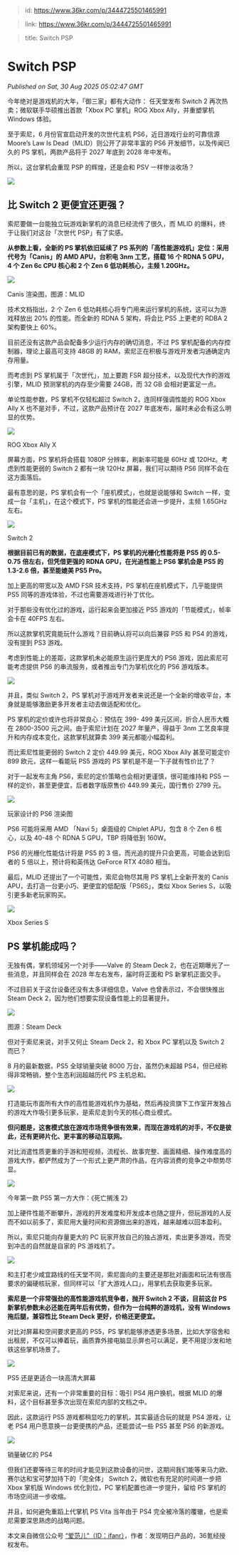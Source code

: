 > id: https://www.36kr.com/p/3444725501465991

> link: https://www.36kr.com/p/3444725501465991

> title: Switch PSP

# Switch PSP
_Published on Sat, 30 Aug 2025 05:02:47 GMT_

今年绝对是游戏机的大年，「御三家」都有大动作： 任天堂发布 Switch 2 再次热卖；微软联手华硕推出首款「Xbox PC 掌机」ROG Xbox Ally，并重塑掌机 Windows 体验。 

至于索尼，6 月份官宣启动开发的次世代主机 PS6，近日游戏行业的可靠信源 Moore’s Law Is Dead（MLID）则公开了非常丰富的 PS6 开发细节，以及传闻已久的 PS 掌机，两款产品将于 2027 年底到 2028 年中发布。 

所以，这台掌机会重现 PSP 的辉煌，还是会和 PSV 一样惨淡收场？ 

![](https://img.36krcdn.com/hsossms/20250830/v2_538a76cf7155423b9ee65349b72be545@000000_oswg33498oswg1024oswg576_img_000?x-oss-process=image/format,jpg/interlace,1)

**比 Switch 2 更便宜还更强？** 
-----------------------

索尼要做一台能独立玩游戏新掌机的消息已经流传了很久，而 MLID 的爆料，终于让我们对这台「次世代 PSP」有了实感。 

**从参数上看，全新的 PS 掌机依旧延续了 PS 系列的「高性能游戏机」定位：采用代号为「Canis」的 AMD APU，台积电 3nm 工艺，搭载 16 个 RDNA 5 GPU，4 个 Zen 6c CPU 核心和 2 个 Zen 6 低功耗核心，主频 1.20GHz。**

![](https://img.36krcdn.com/hsossms/20250830/v2_aba9a1ef7ff244a7b2b40d77dad71f1a@000000_oswg463322oswg1024oswg583_img_000?x-oss-process=image/format,jpg/interlace,1)

Canis 渲染图，图源：MLID 

技术文档指出，2 个 Zen 6 低功耗核心将专门用来运行掌机的系统，这可以为游戏释放出 20% 的性能。而全新的 RDNA 5 架构，将会比 PS5 上更老的 RDBA 2 架构要快上 60%。 

目前还没有这款产品会配备多少运行内存的确切消息，不过 PS 掌机配备的内存控制器，理论上最高可支持 48GB 的 RAM，索尼正在积极与游戏开发者沟通确定内存用量。 

而考虑到 PS 掌机属于「次世代」，加上要跑 FSR 超分技术，以及现代大作的游戏引擎，MLID 预测掌机的内存至少需要 24GB，而 32 GB 会相对更富足一点。 

单论性能参数，PS 掌机不仅轻松超过 Switch 2，连同样强调性能的 ROG Xbox Ally X 也不是对手，不过，这款产品预计在 2027 年底发布，届时未必会有这么明显的优势。 

![](https://img.36krcdn.com/hsossms/20250830/v2_291c9e2a8a834f538fb74fb0eb57990f@000000_oswg56555oswg1024oswg512_img_000?x-oss-process=image/format,jpg/interlace,1)

ROG Xbox Ally X 

屏幕方面，PS 掌机将会搭载 1080P 分辨率，刷新率可能是 60Hz 或 120Hz。考虑到性能更弱的 Switch 2 都有一块 120Hz 屏幕，我们可以期待 PS6 同样不会在这方面落后。 

最有意思的是，PS 掌机会有一个「座机模式」，也就是说能够和 Switch 一样，变成一台「主机」，在这个模式下，PS 掌机的性能还会进一步提升，主频 1.65GHz 左右。 

![](https://img.36krcdn.com/hsossms/20250830/v2_aea10dfaf18f41db8f7f707756e2126f@000000_oswg26201oswg1024oswg576_img_000?x-oss-process=image/format,jpg/interlace,1)

Switch 2 

**根据目前已有的数据，在底座模式下，PS 掌机的光栅化性能将是 PS5 的 0.5-0.75 倍左右，但凭借更强的 RDNA GPU，在光追性能上 PS6 掌机会是 PS5 的 1.3-2.6 倍，甚至能媲美 PS5 Pro。**

加上更高的带宽以及 AMD FSR 技术支持，PS 掌机在座机模式下，几乎能提供 PS5 同等的游戏体验，不过也需要游戏进行补丁优化。 

对于那些没有优化过的游戏，运行起来会更加接近 PS5 游戏的「节能模式」，帧率会卡在 40FPS 左右。 

所以这款掌机究竟能玩什么游戏？目前确认将可以向后兼容 PS5 和 PS4 的游戏，没有提到 PS3 游戏。 

考虑到性能上的差距，这款掌机未必能原生运行更庞大的 PS6 游戏，因此索尼可能考虑提供 PS6 的串流服务，或者推出专门为掌机优化的 PS6 游戏版本。 

![](https://img.36krcdn.com/hsossms/20250830/v2_d069378e052e453288906e5455b85fb3@000000_oswg25953oswg1024oswg576_img_000?x-oss-process=image/format,jpg/interlace,1)

并且，类似 Switch 2，PS 掌机对于游戏开发者来说还是一个全新的增收平台，本身就是能够激励更多开发者主动去做适配和优化。 

PS 掌机的定价或许也将非常良心：预估在 399- 499 美元区间，折合人民币大概在 2800-3500 元之间。由于索尼计划在 2027 年量产，得益于 3nm 工艺良率提升和内存成本变化，这款掌机就算卖 399 美元都能小幅盈利。 

而比索尼性能更弱的 Switch 2 定价 449.99 美元，ROG Xbox Ally 甚至可能定价 899 欧元，这样一看能玩 PS5 游戏的 PS 掌机是不是一下子就有性价比了？ 

对于一起发布主角 PS6，索尼的定价策略也会相对更谨慎，很可能维持和 PS5 一样的定价，甚至更便宜，后者数字版原售价 449.99 美元，国行售价 2799 元。 

![](https://img.36krcdn.com/hsossms/20250830/v2_c0e7bd83d88c451f86f067cecf74e445@000000_oswg28243oswg1024oswg568_img_000?x-oss-process=image/format,jpg/interlace,1)

玩家设计的 PS6 渲染图 

PS6 可能将采用 AMD 「Navi 5」桌面级的 Chiplet APU，包含 8 个 Zen 6 核心，以及 40-48 个 RDNA 5 GPU，TBP 将降低到 160W。 

PS6 的光栅化性能估计将是 PS5 的 3 倍，而光追的提升只会更高，可能会达到后者的 5 倍以上，预计将和英伟达 GeForce RTX 4080 相当。 

最后，MLID 还提出了一个可能性，索尼会物尽其用 PS 掌机上全新开发的 Canis APU，去打造一台更小巧、更便宜的低配版「PS6S」，类似 Xbox Series S，以吸引更多新老玩家购买。 

![](https://img.36krcdn.com/hsossms/20250830/v2_3f202dfb438241be8a17380f0a322bd6@000000_oswg88479oswg1024oswg768_img_000?x-oss-process=image/format,jpg/interlace,1)

Xbox Series S 

**PS 掌机能成吗？** 
--------------

无独有偶，掌机领域另一个对手——Valve 的 Steam Deck 2，也在近期曝光了一些消息，并且同样会在 2028 年左右发布，届时将正面和 PS 新掌机正面交手。 

不过目前关于这台设备还没有太多详细信息，Valve 也曾表示过，不会很快推出 Steam Deck 2，因为他们想要实现设备性能上的显著提升。 

![](https://img.36krcdn.com/hsossms/20250830/v2_7bce762b439b4b578b3e19169d45fa58@000000_oswg38122oswg1024oswg576_img_000?x-oss-process=image/format,jpg/interlace,1)

图源：Steam Deck 

但对于索尼来说，对手又何止 Steam Deck 2，和 Xbox PC 掌机以及 Switch 2 而已？ 

8 月的最新数据，PS5 全球销量突破 8000 万台，虽然仍未超越 PS4，但已经称得非常畅销，整个生态利润超越历代 PS 主机总和。 

![](https://img.36krcdn.com/hsossms/20250830/v2_42e68bd628884b23813c4657bb455c69@000000_oswg37758oswg1024oswg576_img_000?x-oss-process=image/format,jpg/interlace,1)

打造能玩市面所有大作的高性能游戏机作为基础，然后再投资旗下工作室开发独占的游戏大作吸引更多玩家，是索尼走到今天的核心商业模式。 

**但问题是，这套模式放在游戏市场竞争很有效果，而现在游戏机的对手，不仅是彼此，还有更碎片化、更丰富的移动互联网。**

对比消遣性质更重的手游和短视频，流程长、故事完整、画面精细、操作难度高的游戏大作，都俨然成为了一个形式上更严肃的作品，在内容消费的竞争之中颓势尽显。 

![](https://img.36krcdn.com/hsossms/20250830/v2_af4bc9a01c194241ae9cf37e52739819@000000_oswg132711oswg1024oswg576_img_000?x-oss-process=image/format,jpg/interlace,1)

今年第一款 PS5 第一方大作：《死亡搁浅 2》 

加上硬件性能不断攀升，游戏的开发难度和开发成本也随之提升，但玩游戏的人反而不如以前多了，索尼用大量时间和资源做出来的游戏，越来越难以回本盈利。 

所以，索尼只能向存量更大的 PC 玩家开放自己的独占游戏，卖出更多游戏，而受到冲击的自然就是自家的 PS 游戏机了。 

![](https://img.36krcdn.com/hsossms/20250830/v2_bb0d651b12fe46f996fc834933be92a9@000000_oswg63965oswg1024oswg555_img_000?x-oss-process=image/format,jpg/interlace,1)

和主打老少咸宜路线的任天堂不同，索尼面向的主要还是那批对画面和玩法有很高要求的偏硬核玩家，但同样可以「扩大游戏人口」，用掌机去获取更多玩家。 

**索尼是一个非常强劲的高性能游戏机竞争者，抛开 Switch 2 不谈，目前这台 PS 新掌机参数未必还能在两年后有优势，但作为一台纯粹的游戏机，没有 Windows 拖后腿，兼容性比 Steam Deck 更好，价格还更便宜。**

对比对屏幕和空间要求更高的 PS5，PS 掌机能够渗透更多场景，比如大学宿舍和出租房，不仅可以捧着玩，画质靠外接电脑显示屏也可以满足，更不用提沙发和地铁这些掌机场景了。 

![](https://img.36krcdn.com/hsossms/20250830/v2_42030fc0a2434d9e9a397cadf6fa007e@000000_oswg68959oswg1024oswg574_img_000?x-oss-process=image/format,jpg/interlace,1)

PS5 还是更适合一块高清大屏幕 

对索尼来说，还有一个非常重要的目标：吸引 PS4 用户换机，根据 MLID 的爆料，这个目标甚至多次出现在索尼内部的文档之中。 

因此，这款运行 PS5 游戏都稍显吃力的掌机，其实最适合玩的就是 PS4 游戏，让老 PS4 用户愿意换一台更便携的产品，还能尝试一些 PS5 甚至 PS6 的新游戏。 

![](https://img.36krcdn.com/hsossms/20250830/v2_a882e088b6ee40bda7da1bcd5caa2110@000000_oswg65872oswg1024oswg683_img_000?x-oss-process=image/format,jpg/interlace,1)

销量破亿的 PS4 

但我们还要等待三年的时间才能见到这款设备的问世，这期间我们能等来马力欧、赛尔达和宝可梦加持下的「完全体」 Switch 2，微软也有充足的时间进一步把 Xbox 掌机版 Windows 优化到位，PC 掌机配置也进一步提升，留给 PS 掌机的市场空间进一步收缩。 

并且，如何避免重蹈上代掌机 PS Vita 当年由于 PS4 完全被冷落的覆辙，也是索尼需要深思熟虑的战略问题。 

本文来自微信公众号 [“爱范儿”（ID：ifanr）](https://mp.weixin.qq.com/s?__biz=MjgzMTAwODI0MA==&mid=2652424012&idx=1&sn=7aa7f0bc118949e1346fb01559aacee1&chksm=9a3ac332d5eacf77cc205ba6052fe9691f8f90ddad00982b8ae09e79a7b64c4181ad6bed0a69&scene=0&xtrack=1#rd)，作者：发现明日产品的，36氪经授权发布。
